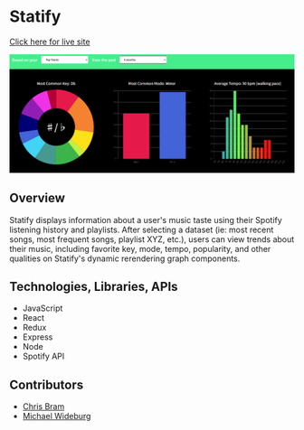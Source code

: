 # Statify

[Click here for live site](https://statify-app.herokuapp.com/#/)


![Statify](statifysnip.PNG)

## Overview

Statify displays information about a user's music taste using their Spotify listening history and playlists. After selecting a dataset (ie: most recent songs, most frequent songs, playlist XYZ, etc.), users can view trends about their music, including favorite key, mode, tempo, popularity, and other qualities on Statify's dynamic rerendering graph components.

## Technologies, Libraries, APIs

- JavaScript
- React
- Redux
- Express
- Node
- Spotify API

## Contributors 

- [Chris Bram](https://github.com/cpbram2011)
- [Michael Wideburg](https://github.com/mwideburg)

